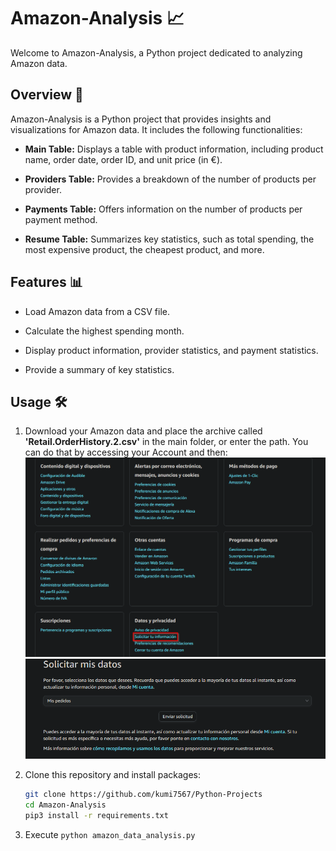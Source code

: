 # Amazon-Analysis 📈

Welcome to Amazon-Analysis, a Python project dedicated to analyzing Amazon data.

## Overview 🚀

Amazon-Analysis is a Python project that provides insights and visualizations for Amazon data. It includes the following functionalities:

- **Main Table:** Displays a table with product information, including product name, order date, order ID, and unit price (in €).

- **Providers Table:** Provides a breakdown of the number of products per provider.

- **Payments Table:** Offers information on the number of products per payment method.

- **Resume Table:** Summarizes key statistics, such as total spending, the most expensive product, the cheapest product, and more.

## Features 📊

- Load Amazon data from a CSV file.

- Calculate the highest spending month.

- Display product information, provider statistics, and payment statistics.

- Provide a summary of key statistics.

## Usage 🛠️

1. Download your Amazon data and place the archive called **'Retail.OrderHistory.2.csv'** in the main folder, or enter the path. You can do that by accessing your Account and then:
![Foto 1](./images/amazon_1.png)
![Foto 2](./images/amazon_2.png)

2. Clone this repository and install packages:
   ```bash
   git clone https://github.com/kumi7567/Python-Projects
   cd Amazon-Analysis
   pip3 install -r requirements.txt
   ```
3. Execute `python amazon_data_analysis.py`
